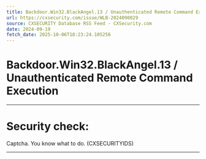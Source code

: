 ```yaml
---
title: Backdoor.Win32.BlackAngel.13 / Unauthenticated Remote Command Execution
url: https://cxsecurity.com/issue/WLB-2024090029
source: CXSECURITY Database RSS Feed - CXSecurity.com
date: 2024-09-19
fetch_date: 2025-10-06T18:23:24.105256
---
```


# Backdoor.Win32.BlackAngel.13 / Unauthenticated Remote Command Execution

---

# Security check:

Captcha. You know what to do. (CXSECURITYIDS)

---